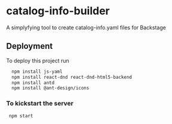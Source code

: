 
# catalog-info-builder

A simplyfying tool to create catalog-info.yaml files for Backstage


## Deployment

To deploy this project run

```bash
  npm install js-yaml
  npm install react-dnd react-dnd-html5-backend
  npm install antd    
  npm install @ant-design/icons
```


### To kickstart the server

```bash
 npm start
```

